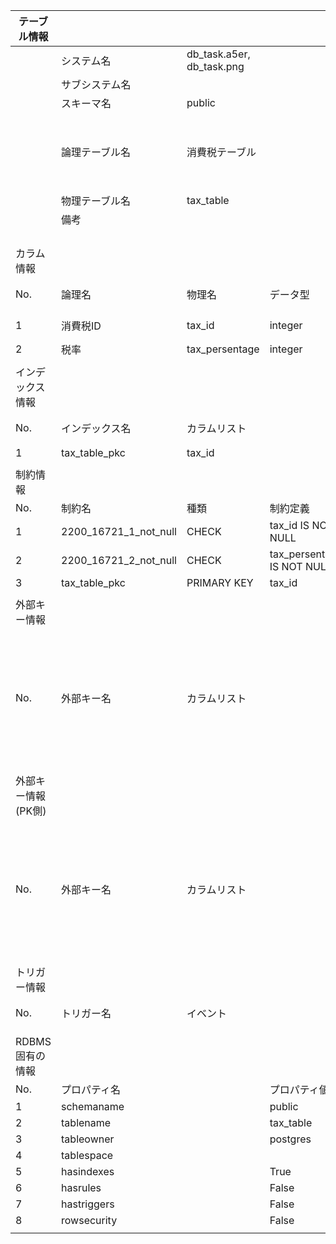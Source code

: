 | テーブル情報       |                       |                           |                            |                  |                                                                 |                    | 
| ------------------ | --------------------- | ------------------------- | -------------------------- | ---------------- | --------------------------------------------------------------- | ------------------ | 
|                    | システム名            | db_task.a5er, db_task.png |                            | 作成者           | 金城佑弥                                                        |                    | 
|                    | サブシステム名        |                           |                            | 作成日           | 2022/04/20                                                      |                    | 
|                    | スキーマ名            | public                    |                            | 更新日           |                                                                 |                    | 
|                    | 論理テーブル名        | 消費税テーブル            |                            | RDBMS            | PostgreSQL 14.2, compiled by Visual C++ build 1914, 64-bit 14.2 |                    | 
|                    | 物理テーブル名        | tax_table                 |                            |                  |                                                                 |                    | 
|                    | 備考                  |                           |                            |                  |                                                                 |                    | 
|                    |                       |                           |                            |                  |                                                                 |                    | 
|                    |                       |                           |                            |                  |                                                                 |                    | 
|                    |                       |                           |                            |                  |                                                                 |                    | 
|                    |                       |                           |                            |                  |                                                                 |                    | 
| カラム情報         |                       |                           |                            |                  |                                                                 |                    | 
| No.                | 論理名                | 物理名                    | データ型                   | Not Null         | デフォルト                                                      | 備考               | 
| 1                  | 消費税ID              | tax_id                    | integer                    | Yes (PK)         |                                                                 |                    | 
| 2                  | 税率                  | tax_persentage            | integer                    | Yes              |                                                                 |                    | 
|                    |                       |                           |                            |                  |                                                                 |                    | 
| インデックス情報   |                       |                           |                            |                  |                                                                 |                    | 
| No.                | インデックス名        | カラムリスト              |                            | 主キー           | ユニーク                                                        | 備考               | 
| 1                  | tax_table_pkc         | tax_id                    |                            | Yes              | Yes                                                             |                    | 
|                    |                       |                           |                            |                  |                                                                 |                    | 
| 制約情報           |                       |                           |                            |                  |                                                                 |                    | 
| No.                | 制約名                | 種類                      | 制約定義                   |                  |                                                                 |                    | 
| 1                  | 2200_16721_1_not_null | CHECK                     | tax_id IS NOT NULL         |                  |                                                                 |                    | 
| 2                  | 2200_16721_2_not_null | CHECK                     | tax_persentage IS NOT NULL |                  |                                                                 |                    | 
| 3                  | tax_table_pkc         | PRIMARY KEY               | tax_id                     |                  |                                                                 |                    | 
|                    |                       |                           |                            |                  |                                                                 |                    | 
| 外部キー情報       |                       |                           |                            |                  |                                                                 |                    | 
| No.                | 外部キー名            | カラムリスト              |                            | 参照先テーブル名 |                                                                 | 参照先カラムリスト | 
|                    |                       |                           |                            |                  |                                                                 |                    | 
| 外部キー情報(PK側) |                       |                           |                            |                  |                                                                 |                    | 
| No.                | 外部キー名            | カラムリスト              |                            | 参照元テーブル名 |                                                                 | 参照元カラムリスト | 
|                    |                       |                           |                            |                  |                                                                 |                    | 
| トリガー情報       |                       |                           |                            |                  |                                                                 |                    | 
| No.                | トリガー名            | イベント                  |                            | タイミング       |                                                                 | 条件               | 
|                    |                       |                           |                            |                  |                                                                 |                    | 
| RDBMS固有の情報    |                       |                           |                            |                  |                                                                 |                    | 
| No.                | プロパティ名          |                           | プロパティ値               |                  |                                                                 |                    | 
| 1                  | schemaname            |                           | public                     |                  |                                                                 |                    | 
| 2                  | tablename             |                           | tax_table                  |                  |                                                                 |                    | 
| 3                  | tableowner            |                           | postgres                   |                  |                                                                 |                    | 
| 4                  | tablespace            |                           |                            |                  |                                                                 |                    | 
| 5                  | hasindexes            |                           | True                       |                  |                                                                 |                    | 
| 6                  | hasrules              |                           | False                      |                  |                                                                 |                    | 
| 7                  | hastriggers           |                           | False                      |                  |                                                                 |                    | 
| 8                  | rowsecurity           |                           | False                      |                  |                                                                 |                    | 
|                    | 